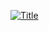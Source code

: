 [![Title](https://play-static.unity.com/20230129/p/images/8c512348-7207-48b3-bdef-6d2952ecf81a_Screenshot_20230129_185738.png)](https://play.unity.com/webgl/fa00616c-37ec-4343-af24-c34660c46cc8)
